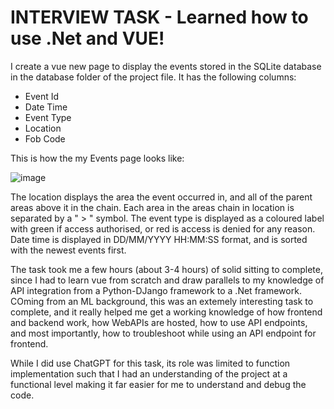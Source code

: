 # INTERVIEW TASK - Learned how to use .Net and VUE!

I create a vue new page to display the events stored in the SQLite database in the database folder of the project file. It has the following columns:

- Event Id
- Date Time
- Event Type
- Location
- Fob Code

This is how the my Events page looks like:

![image](https://github.com/user-attachments/assets/2d0ef6a1-b3d1-40a5-882b-b6a3427caa7a)


The location displays the area the event occurred in, and all of the parent areas above it in the chain. Each area in the areas chain in location is separated by a " > " symbol. The event type is displayed as a coloured label with green if access authorised, or red is access is denied for any reason. Date time is displayed in DD/MM/YYYY HH:MM:SS format, and is sorted with the newest events first.

The task took me a few hours (about 3-4 hours) of solid sitting to complete, since I had to learn vue from scratch and draw parallels to my knowledge of API integration from a Python-DJango framework to a .Net 
framework. COming from an ML background, this was an extemely interesting task to complete, and it really helped me get a working knowledge of how frontend and backend work, how WebAPIs are hosted, how to use API 
endpoints, and most importantly, how to troubleshoot while using an API endpoint for frontend.

While I did use ChatGPT for this task, its role was limited to function implementation such that I had an understanding of the project at a functional level making it far easier for me to understand and debug the code. 
